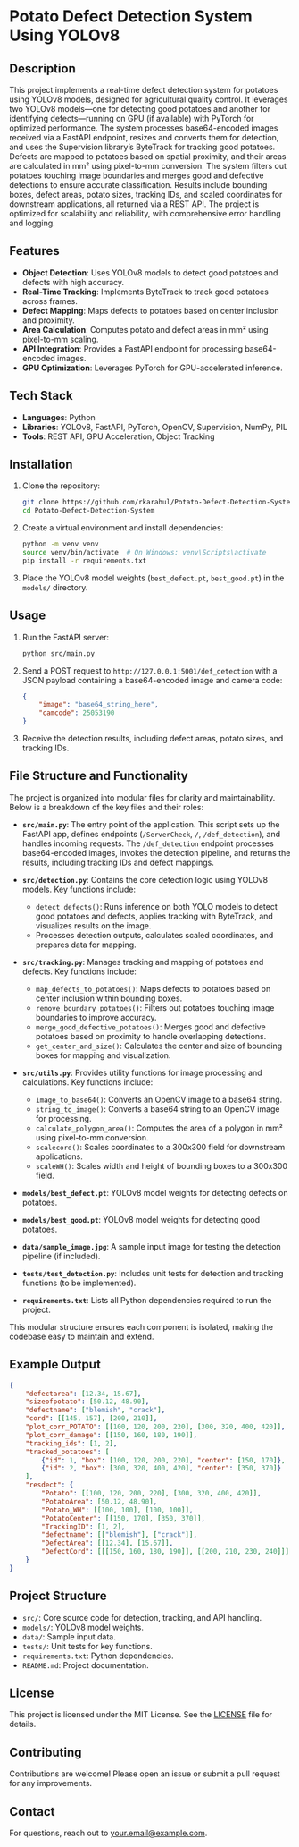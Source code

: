# Potato Defect Detection System Using YOLOv8

## Description
This project implements a real-time defect detection system for potatoes using YOLOv8 models, designed for agricultural quality control. It leverages two YOLOv8 models—one for detecting good potatoes and another for identifying defects—running on GPU (if available) with PyTorch for optimized performance. The system processes base64-encoded images received via a FastAPI endpoint, resizes and converts them for detection, and uses the Supervision library’s ByteTrack for tracking good potatoes. Defects are mapped to potatoes based on spatial proximity, and their areas are calculated in mm² using pixel-to-mm conversion. The system filters out potatoes touching image boundaries and merges good and defective detections to ensure accurate classification. Results include bounding boxes, defect areas, potato sizes, tracking IDs, and scaled coordinates for downstream applications, all returned via a REST API. The project is optimized for scalability and reliability, with comprehensive error handling and logging.

## Features
- **Object Detection**: Uses YOLOv8 models to detect good potatoes and defects with high accuracy.
- **Real-Time Tracking**: Implements ByteTrack to track good potatoes across frames.
- **Defect Mapping**: Maps defects to potatoes based on center inclusion and proximity.
- **Area Calculation**: Computes potato and defect areas in mm² using pixel-to-mm scaling.
- **API Integration**: Provides a FastAPI endpoint for processing base64-encoded images.
- **GPU Optimization**: Leverages PyTorch for GPU-accelerated inference.

## Tech Stack
- **Languages**: Python
- **Libraries**: YOLOv8, FastAPI, PyTorch, OpenCV, Supervision, NumPy, PIL
- **Tools**: REST API, GPU Acceleration, Object Tracking

## Installation
1. Clone the repository:
   ```bash
   git clone https://github.com/rkarahul/Potato-Defect-Detection-System.git
   cd Potato-Defect-Detection-System
   ```
2. Create a virtual environment and install dependencies:
   ```bash
   python -m venv venv
   source venv/bin/activate  # On Windows: venv\Scripts\activate
   pip install -r requirements.txt
   ```
3. Place the YOLOv8 model weights (`best_defect.pt`, `best_good.pt`) in the `models/` directory.

## Usage
1. Run the FastAPI server:
   ```bash
   python src/main.py
   ```
2. Send a POST request to `http://127.0.0.1:5001/def_detection` with a JSON payload containing a base64-encoded image and camera code:
   ```json
   {
       "image": "base64_string_here",
       "camcode": 25053190
   }
   ```
3. Receive the detection results, including defect areas, potato sizes, and tracking IDs.

## File Structure and Functionality
The project is organized into modular files for clarity and maintainability. Below is a breakdown of the key files and their roles:

- **`src/main.py`**: The entry point of the application. This script sets up the FastAPI app, defines endpoints (`/ServerCheck`, `/`, `/def_detection`), and handles incoming requests. The `/def_detection` endpoint processes base64-encoded images, invokes the detection pipeline, and returns the results, including tracking IDs and defect mappings.

- **`src/detection.py`**: Contains the core detection logic using YOLOv8 models. Key functions include:
  - `detect_defects()`: Runs inference on both YOLO models to detect good potatoes and defects, applies tracking with ByteTrack, and visualizes results on the image.
  - Processes detection outputs, calculates scaled coordinates, and prepares data for mapping.

- **`src/tracking.py`**: Manages tracking and mapping of potatoes and defects. Key functions include:
  - `map_defects_to_potatoes()`: Maps defects to potatoes based on center inclusion within bounding boxes.
  - `remove_boundary_potatoes()`: Filters out potatoes touching image boundaries to improve accuracy.
  - `merge_good_defective_potatoes()`: Merges good and defective potatoes based on proximity to handle overlapping detections.
  - `get_center_and_size()`: Calculates the center and size of bounding boxes for mapping and visualization.

- **`src/utils.py`**: Provides utility functions for image processing and calculations. Key functions include:
  - `image_to_base64()`: Converts an OpenCV image to a base64 string.
  - `string_to_image()`: Converts a base64 string to an OpenCV image for processing.
  - `calculate_polygon_area()`: Computes the area of a polygon in mm² using pixel-to-mm conversion.
  - `scalecord()`: Scales coordinates to a 300x300 field for downstream applications.
  - `scaleWH()`: Scales width and height of bounding boxes to a 300x300 field.

- **`models/best_defect.pt`**: YOLOv8 model weights for detecting defects on potatoes.
- **`models/best_good.pt`**: YOLOv8 model weights for detecting good potatoes.
- **`data/sample_image.jpg`**: A sample input image for testing the detection pipeline (if included).
- **`tests/test_detection.py`**: Includes unit tests for detection and tracking functions (to be implemented).
- **`requirements.txt`**: Lists all Python dependencies required to run the project.

This modular structure ensures each component is isolated, making the codebase easy to maintain and extend.

## Example Output
```json
{
    "defectarea": [12.34, 15.67],
    "sizeofpotato": [50.12, 48.90],
    "defectname": ["blemish", "crack"],
    "cord": [[145, 157], [200, 210]],
    "plot_corr_POTATO": [[100, 120, 200, 220], [300, 320, 400, 420]],
    "plot_corr_damage": [[150, 160, 180, 190]],
    "tracking_ids": [1, 2],
    "tracked_potatoes": [
        {"id": 1, "box": [100, 120, 200, 220], "center": [150, 170]},
        {"id": 2, "box": [300, 320, 400, 420], "center": [350, 370]}
    ],
    "resdect": {
        "Potato": [[100, 120, 200, 220], [300, 320, 400, 420]],
        "PotatoArea": [50.12, 48.90],
        "Potato_WH": [[100, 100], [100, 100]],
        "PotatoCenter": [[150, 170], [350, 370]],
        "TrackingID": [1, 2],
        "defectname": [["blemish"], ["crack"]],
        "DefectArea": [[12.34], [15.67]],
        "DefectCord": [[[150, 160, 180, 190]], [[200, 210, 230, 240]]]
    }
}
```

## Project Structure
- `src/`: Core source code for detection, tracking, and API handling.
- `models/`: YOLOv8 model weights.
- `data/`: Sample input data.
- `tests/`: Unit tests for key functions.
- `requirements.txt`: Python dependencies.
- `README.md`: Project documentation.

## License
This project is licensed under the MIT License. See the [LICENSE](LICENSE) file for details.

## Contributing
Contributions are welcome! Please open an issue or submit a pull request for any improvements.

## Contact
For questions, reach out to [your.email@example.com](mailto:your.email@example.com).
